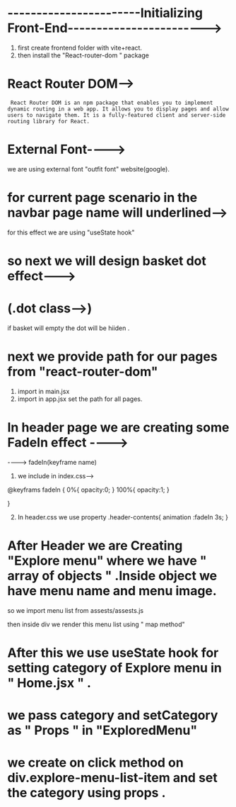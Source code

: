 # -----------------------Initializing Front-End------------------------>

1. first create frontend folder with vite+react.
2. then install the "React-router-dom " package 

# React Router DOM-->

     React Router DOM is an npm package that enables you to implement dynamic routing in a web app. It allows you to display pages and allow users to navigate them. It is a fully-featured client and server-side routing library for React.

# External Font---->

we are using external font "outfit font" website(google).

# for current page scenario in the navbar  page name will underlined-->

for this effect we are using "useState hook"

# so next we will design basket dot effect--->
# (.dot class-->)
if basket will empty the dot will be hiiden .


# next we provide path for our pages from "react-router-dom"

1. import in main.jsx
2. import in app.jsx
     set the path for all pages.


# In header page we are creating some FadeIn effect ---->
----> fadeIn(keyframe name)

1. we include in index.css-->

 @keyframs fadeIn {
     0%{
          opacity:0;
     }
     100%{
          opacity:1;
     }

}


2. In header.css we use property 
.header-contents{
   animation :fadeIn 3s;
}





# After Header we are Creating "Explore menu" where we have " array of objects "   .Inside object we have menu name and menu image.

so we import menu list from assests/assests.js

then inside div we render this menu list using " map method"





# After this we use useState hook for setting category of Explore menu in " Home.jsx " .

# we pass category and setCategory as " Props " in "ExploredMenu"

# we create on click method on div.explore-menu-list-item   and set the category using props .
